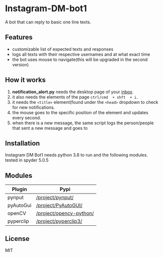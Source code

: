 # Instagram-DM-bot1
A bot that can reply to basic one line texts.

## Features

- customizable list of expected texts and responses
- logs all texts with their respective usernames and at what exact time
- the bot uses mouse to navigate(this will be upgraded in the second version)


## How it works
1. **notification_alert.py** needs the desktop page of your [inbox](https://www.instagram.com/direct/inbox/).
2. it also needs the elements of the page ```ctrl/cmd  + shft  + i```.
3. it needs the ```<title>``` element(found under the ```<head>``` dropdown to check for new notifications.
4. the mouse goes to the specific position of the element and updates every second. 
5. when there is a new message, the same script logs the person/people that sent a new message and goes to 

## Installation

Instagram DM Bot1 needs python 3.8 to run and the following modules. 
tested in spyder 5.0.5

## Modules
| Plugin | Pypi |
| ------ | ------ |
| pynput | [/project/pynput/](https://pypi.org/project/pynput/) |
| pyAutoGui | [/project/PyAutoGUI/](https://pypi.org/project/PyAutoGUI/) |
| openCV| [/project/opencv-python/](https://pypi.org/project/opencv-python/) |
| pyperclip | [/project/pyperclip3/](https://pypi.org/project/pyperclip3/) |


## License

MIT


